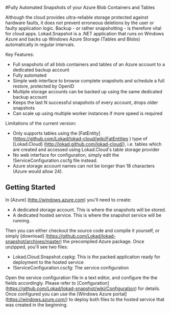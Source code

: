 #Fully Automated Snapshots of your Azure Blob Containers and Tables

Although the cloud provides ultra-reliable storage protected against hardware faults, it does not prevent erroneous deletions by the user or faulty application logic. Backup - or rather snapshotting - is therefore vital for cloud apps. Lokad.Snapshot is a .NET application that runs on Windows Azure and backs up Windows Azure Storage (Tables and Blobs) automatically in regular intervals.

Key Features:

* Full snapshots of all blob containers and tables of an Azure account to a dedicated backup account
* Fully automated
* Simple web interface to browse complete snapshots and schedule a full restore, protected by OpenID
* Multiple storage accounts can be backed up using the same dedicated backup account
* Keeps the last N successful snapshots of every account, drops older snapshots
* Can scale up using multiple worker instances if more speed is required

Limitations of the current version:

* Only supports tables using the [FatEntity] (https://github.com/Lokad/lokad-cloud/wiki/FatEntities ) type of [Lokad.Cloud] (http://lokad.github.com/lokad-cloud/), i.e. tables which are created and accessed using Lokad.Cloud's table storage provider
* No web interface for configuration, simply edit the !ServiceConfiguration.cscfg file instead.
* Azure storage account names can not be longer than 18 characters (Azure would allow 24).

## Getting Started

In [Azure] (http://windows.azure.com) you'll need to create:

* A dedicated storage account. This is where the snapshots will be stored.
* A dedicated hosted service. This is where the snapshot service will be running.

Then you can either checkout the source code and compile it yourself, or simply [download] (https://github.com/Lokad/lokad-snapshot/archives/master) the precompiled Azure package. Once unzipped, you'll see two files:

* Lokad.Cloud.Snapshot.cspkg: This is the packed application ready for deployment to the hosted service
* !ServiceConfiguration.cscfg: The service configuration

Open the service configuration file in a text editor, and configure the the fields accordingly. Please refer to [Configuration] (https://github.com/Lokad/lokad-snapshot/wiki/Configuration) for details. Once configured you can use the [Windows Azure portal] (https://windows.azure.com/) to deploy both files to the hosted service that was created in the beginning.